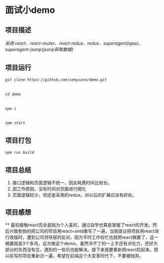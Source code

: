# 面试小demo
## 
## 项目描述
###### 采用 react、react-router、react-redux、redux、superagent(ajax)、superagent-jsonp(jsonp获取数据)
## 
## 项目运行
###### `git clone https://github.com/semyuanx/demo.git`
###### `cd demo`
###### `npm i`
###### `npm start`
## 
## 项目打包
###### `npm run build`
## 
## 项目总结
1. 接口逻辑和页面逻辑不统一，因此耗费时间比较长。
2. 因工作原因，没有时间对页面进行细化
3. 页面逻辑较少，但还是采用的redux。对以后的扩展应该有好处。
##
## 项目感想
** 最初接触react完全是因为个人喜欢，通过自学也算是掌握了react的开发。然后兴致勃勃的把公司的项目用react+antd重写了一遍，当我提议把项目用react进行改版时，遭到公司领导层的反对，因为平时工作较忙也就把react搁置了，这一搁置就是3个多月。这次做这个demo，虽然冷不丁的一上手还有点吃力，还好大部分的东西没有忘，遇到的一些坑也能解决。接下来我要重新把react捡起来，把以前写的项目重新过一遍，希望在前端这个大变革时代下，不要被抛弃。
